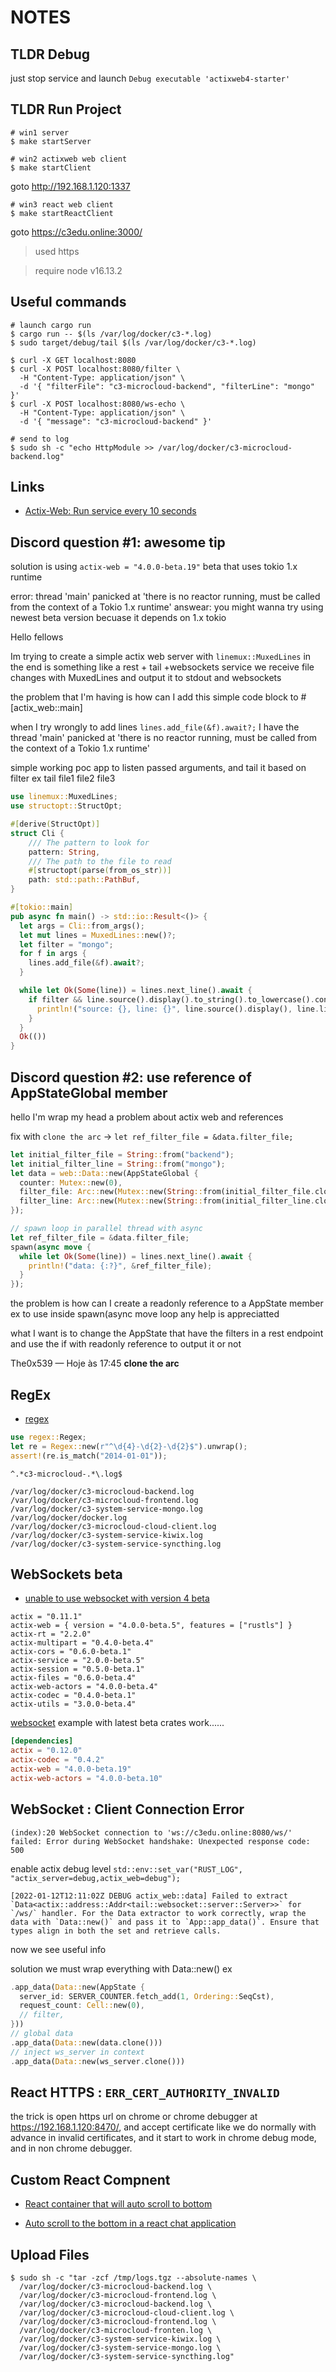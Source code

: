 # NOTES

## TLDR Debug

just stop service and launch `Debug executable 'actixweb4-starter'`

## TLDR Run Project

```shell
# win1 server
$ make startServer
```

```shell
# win2 actixweb web client
$ make startClient
```

goto <http://192.168.1.120:1337>

```shell
# win3 react web client
$ make startReactClient
```

goto <https://c3edu.online:3000/>

> used https

> require node v16.13.2

## Useful commands

```shell
# launch cargo run
$ cargo run -- $(ls /var/log/docker/c3-*.log)
$ sudo target/debug/tail $(ls /var/log/docker/c3-*.log)

$ curl -X GET localhost:8080
$ curl -X POST localhost:8080/filter \
  -H "Content-Type: application/json" \
  -d '{ "filterFile": "c3-microcloud-backend", "filterLine": "mongo" }'
$ curl -X POST localhost:8080/ws-echo \
  -H "Content-Type: application/json" \
  -d '{ "message": "c3-microcloud-backend" }'

# send to log
$ sudo sh -c "echo HttpModule >> /var/log/docker/c3-microcloud-backend.log"
```

## Links

- [Actix-Web: Run service every 10 seconds](https://stackoverflow.com/questions/64026629/actix-web-run-service-every-10-seconds)

## Discord question #1: awesome tip

solution is using `actix-web = "4.0.0-beta.19"` beta that uses tokio 1.x runtime

error: thread 'main' panicked at 'there is no reactor running, must be called from the context of a Tokio 1.x runtime'
answear: you might wanna try using newest beta version becuase it depends on 1.x tokio

Hello fellows

Im trying to create a simple actix web server with `linemux::MuxedLines`
in the end is something like a rest + tail +websockets service
we receive file changes with MuxedLines  and output it to stdout and websockets

the problem that I'm having is
how can I add this simple code block to #[actix_web::main]

when I try wrongly to add lines `lines.add_file(&f).await?;` I have the thread 'main' panicked at 'there is no reactor running, must be called from the context of a Tokio 1.x runtime'

simple working poc app to listen passed arguments, and tail it based on filter
ex tail file1 file2 file3

```rust
use linemux::MuxedLines;
use structopt::StructOpt;

#[derive(StructOpt)]
struct Cli {
    /// The pattern to look for
    pattern: String,
    /// The path to the file to read
    #[structopt(parse(from_os_str))]
    path: std::path::PathBuf,
}

#[tokio::main]
pub async fn main() -> std::io::Result<()> {
  let args = Cli::from_args();
  let mut lines = MuxedLines::new()?;
  let filter = "mongo";
  for f in args {
    lines.add_file(&f).await?;
  }

  while let Ok(Some(line)) = lines.next_line().await {
    if filter && line.source().display().to_string().to_lowercase().contains(filter) {
      println!("source: {}, line: {}", line.source().display(), line.line());
    }
  }
  Ok(())
}
```

## Discord question #2: use reference of AppStateGlobal member

hello I'm wrap my head a problem about actix web and references

fix with `clone the arc` -> `let ref_filter_file = &data.filter_file;`

```rust
let initial_filter_file = String::from("backend");
let initial_filter_line = String::from("mongo");
let data = web::Data::new(AppStateGlobal {
  counter: Mutex::new(0),
  filter_file: Arc::new(Mutex::new(String::from(initial_filter_file.clone()))),
  filter_line: Arc::new(Mutex::new(String::from(initial_filter_line.clone()))),
});

// spawn loop in parallel thread with async
let ref_filter_file = &data.filter_file;
spawn(async move {
  while let Ok(Some(line)) = lines.next_line().await {
    println!("data: {:?}", &ref_filter_file);
  }
});
```

the problem is how can I create a readonly reference to a AppState member ex to use inside spawn(async move loop
any help is appreciatted

what I want is to change the AppState that have the filters in a rest endpoint and use the if with readonly reference to output it or not 

The0x539 — Hoje às 17:45
**clone the arc**

## RegEx

- [regex](https://docs.rs/regex/latest/regex/)

```rust
use regex::Regex;
let re = Regex::new(r"^\d{4}-\d{2}-\d{2}$").unwrap();
assert!(re.is_match("2014-01-01"));
```

`^.*c3-microcloud-.*\.log$`

```
/var/log/docker/c3-microcloud-backend.log
/var/log/docker/c3-microcloud-frontend.log
/var/log/docker/c3-system-service-mongo.log
/var/log/docker/docker.log
/var/log/docker/c3-microcloud-cloud-client.log
/var/log/docker/c3-system-service-kiwix.log
/var/log/docker/c3-system-service-syncthing.log
```

## WebSockets beta

- [unable to use websocket with version 4 beta](https://github.com/actix/actix-web/discussions/2140)

```shell
actix = "0.11.1"
actix-web = { version = "4.0.0-beta.5", features = ["rustls"] }
actix-rt = "2.2.0"
actix-multipart = "0.4.0-beta.4"
actix-cors = "0.6.0-beta.1"
actix-service = "2.0.0-beta.5"
actix-session = "0.5.0-beta.1"
actix-files = "0.6.0-beta.4"
actix-web-actors = "4.0.0-beta.4"
actix-codec = "0.4.0-beta.1"
actix-utils = "3.0.0-beta.4"
```

[websocket](https://github.com/actix/examples/tree/master/websockets/websocket) example with latest beta crates work......

```toml
[dependencies]
actix = "0.12.0"
actix-codec = "0.4.2"
actix-web = "4.0.0-beta.19"
actix-web-actors = "4.0.0-beta.10"
```

## WebSocket : Client Connection Error

```
(index):20 WebSocket connection to 'ws://c3edu.online:8080/ws/' failed: Error during WebSocket handshake: Unexpected response code: 500
```

enable actix debug level `std::env::set_var("RUST_LOG", "actix_server=debug,actix_web=debug");`

```
[2022-01-12T12:11:02Z DEBUG actix_web::data] Failed to extract `Data<actix::address::Addr<tail::websocket::server::Server>>` for `/ws/` handler. For the Data extractor to work correctly, wrap the data with `Data::new()` and pass it to `App::app_data()`. Ensure that types align in both the set and retrieve calls.
```

now we see useful info

solution we must wrap everything with Data::new() ex

```rust
.app_data(Data::new(AppState {
  server_id: SERVER_COUNTER.fetch_add(1, Ordering::SeqCst),
  request_count: Cell::new(0),
  // filter,
}))
// global data
.app_data(Data::new(data.clone()))
// inject ws_server in context
.app_data(Data::new(ws_server.clone()))
```

## React HTTPS : `ERR_CERT_AUTHORITY_INVALID`

the trick is open https url on chrome or chrome debugger at <https://192.168.1.120:8470/>, and accept certificate like we do normally with advance in invalid certificates, and it start to work in chrome debug mode, and in non chrome debugger.

## Custom React Compnent

- [React container that will auto scroll to bottom](https://bestofreactjs.com/repo/compulim-react-scroll-to-bottom-react-custom-scrollbar)

- [Auto scroll to the bottom in a react chat application](https://www.cluemediator.com/auto-scroll-to-the-bottom-in-a-react-chat-application)

## Upload Files

```shell
$ sudo sh -c "tar -zcf /tmp/logs.tgz --absolute-names \
  /var/log/docker/c3-microcloud-backend.log \
  /var/log/docker/c3-microcloud-frontend.log \
  /var/log/docker/c3-microcloud-backend.log \
  /var/log/docker/c3-microcloud-cloud-client.log \
  /var/log/docker/c3-microcloud-frontend.log \
  /var/log/docker/c3-microcloud-fronten.log \
  /var/log/docker/c3-system-service-kiwix.log \
  /var/log/docker/c3-system-service-mongo.log \
  /var/log/docker/c3-system-service-syncthing.log"
```
